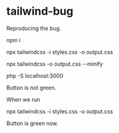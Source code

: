 # tailwind-bug

Reproducing the bug.

npm i

npx tailwindcss -i styles.css -o output.css

npx tailwindcss -o output.css --minify

php -S localhost:3000

Button is not green.

When we run

npx tailwindcss -i styles.css -o output.css

Button is green now.
